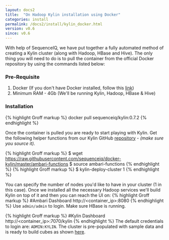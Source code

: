 ```yaml
---
layout: docs2
title:  "On Hadoop Kylin installation using Docker"
categories: install
permalink: /docs2/install/kylin_docker.html
version: v0.6
since: v0.6
---
```


With help of SequenceIQ, we have put together a fully automated method of creating a Kylin cluster (along with Hadoop, HBase and Hive). The only thing you will need to do is to pull the container from the official Docker repository by using the commands listed below:

### Pre-Requisite

1. Docker (If you don't have Docker installed, follow this [link](https://docs.docker.com/installation/#installation))
2. Minimum RAM - 4Gb (We'll be running Kylin, Hadoop, HBase & Hive)

### Installation
{% highlight Groff markup %}
docker pull sequenceiq/kylin:0.7.2
{% endhighlight %}

Once the container is pulled you are ready to start playing with Kylin. Get the following helper functions from our Kylin GitHub [repository](https://github.com/sequenceiq/docker-kylin/blob/master/ambari-functions) - _(make sure you source it)._

{% highlight Groff markup %}
 $ wget https://raw.githubusercontent.com/sequenceiq/docker-kylin/master/ambari-functions
 $ source ambari-functions
{% endhighlight %}
{% highlight Groff markup %}
 $ kylin-deploy-cluster 1
{% endhighlight %}

You can specify the number of nodes you'd like to have in your cluster (1 in this case). Once we installed all the necessary Hadoop
services we'll build Kylin on top of it and then you can reach the UI on: 
{% highlight Groff markup %}
#Ambari Dashboard
http://<container_ip>:8080
{% endhighlight %}
Use `admin/admin` to login. Make sure HBase is running. 

{% highlight Groff markup %}
#Kylin Dashboard
http://<container_ip>:7070/kylin
{% endhighlight %}
The default credentials to login are: `ADMIN:KYLIN`. 
The cluster is pre-populated with sample data and is ready to build cubes as shown [here](../tutorial/create_cube.html).
  
